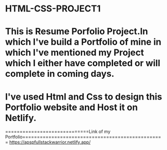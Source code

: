 # HTML-CSS-PROJECT1
# This is Resume Porfolio Project.In which I've build a Portfolio of mine in which I've mentioned my Project which I either have completed or will complete in coming days.
# I've used Html and Css to design this Portfolio website and Host it on Netlify.
=============================Link of my Portfolio=================================================
           https://apspfullstackwarrior.netlify.app/
